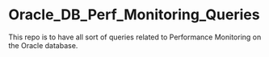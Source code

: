 # Oracle_DB_Perf_Monitoring_Queries
This repo is to have all sort of queries related to Performance Monitoring on the Oracle database.
